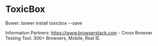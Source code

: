 # ToxicBox
Bower: bower install toxicbox --save

Information Partners: https://www.browserstack.com - Cross Browser Testing Tool. 300+ Browsers, Mobile, Real IE.
